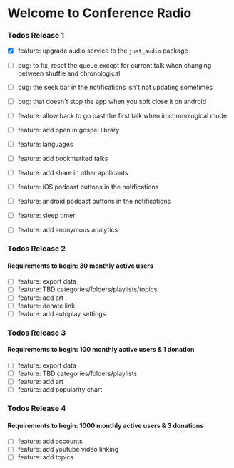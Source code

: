 # Welcome to Conference Radio

### Todos Release 1
 - [x] feature: upgrade audio service to the `just_audio` package
 - [ ] bug: to fix, reset the queue except for current talk when changing between shuffle and chronological 
 - [ ] bug: the seek bar in the notifications isn't not updating sometimes
 - [ ] bug: that doesn't stop the app when you soft close it on android
 - [ ] feature: allow back to go past the first talk when in chronological mode
 - [ ] feature: add open in gospel library
 - [ ] feature: languages
 - [ ] feature: add bookmarked talks
 - [ ] feature: add share in other applicants
 - [ ] feature: iOS podcast buttons in the notifications
 - [ ] feature: android podcast buttons in the notifications
 - [ ] feature: sleep timer
 - [ ] feature: add anonymous analytics


### Todos Release 2
#### Requirements to begin: 30 monthly active users
 - [ ] feature: export data
 - [ ] feature: TBD categories/folders/playlists/topics
 - [ ] feature: add art
 - [ ] feature: donate link
 - [ ] feature: add autoplay settings
 
### Todos Release 3
#### Requirements to begin: 100 monthly active users & 1 donation
 - [ ] feature: export data
 - [ ] feature: TBD categories/folders/playlists
 - [ ] feature: add art
 - [ ] feature: add popularity chart

### Todos Release 4
#### Requirements to begin: 1000 monthly active users & 3 donations
 - [ ] feature: add accounts
 - [ ] feature: add youtube video linking
 - [ ] feature: add topics
